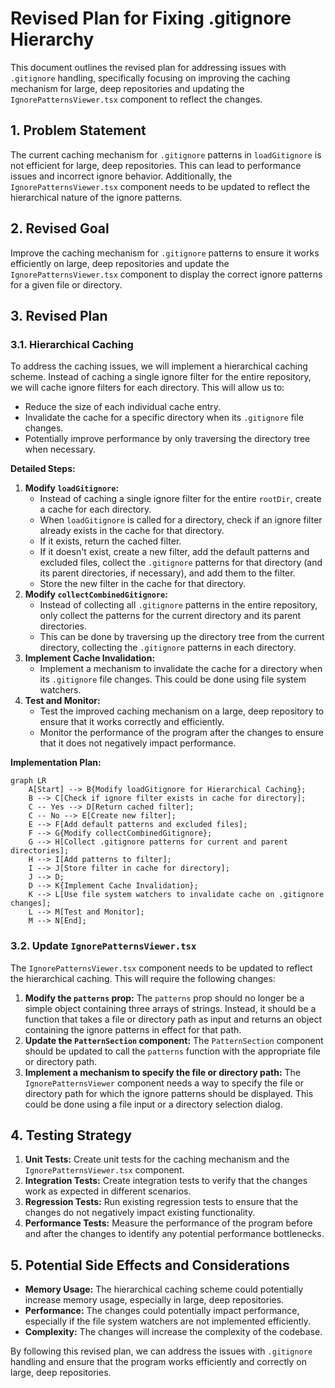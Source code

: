 # Revised Plan for Fixing .gitignore Hierarchy

This document outlines the revised plan for addressing issues with `.gitignore` handling, specifically focusing on improving the caching mechanism for large, deep repositories and updating the `IgnorePatternsViewer.tsx` component to reflect the changes.

## 1. Problem Statement

The current caching mechanism for `.gitignore` patterns in `loadGitignore` is not efficient for large, deep repositories. This can lead to performance issues and incorrect ignore behavior. Additionally, the `IgnorePatternsViewer.tsx` component needs to be updated to reflect the hierarchical nature of the ignore patterns.

## 2. Revised Goal

Improve the caching mechanism for `.gitignore` patterns to ensure it works efficiently on large, deep repositories and update the `IgnorePatternsViewer.tsx` component to display the correct ignore patterns for a given file or directory.

## 3. Revised Plan

### 3.1. Hierarchical Caching

To address the caching issues, we will implement a hierarchical caching scheme. Instead of caching a single ignore filter for the entire repository, we will cache ignore filters for each directory. This will allow us to:

*   Reduce the size of each individual cache entry.
*   Invalidate the cache for a specific directory when its `.gitignore` file changes.
*   Potentially improve performance by only traversing the directory tree when necessary.

**Detailed Steps:**

1.  **Modify `loadGitignore`:**
    *   Instead of caching a single ignore filter for the entire `rootDir`, create a cache for each directory.
    *   When `loadGitignore` is called for a directory, check if an ignore filter already exists in the cache for that directory.
    *   If it exists, return the cached filter.
    *   If it doesn't exist, create a new filter, add the default patterns and excluded files, collect the `.gitignore` patterns for that directory (and its parent directories, if necessary), and add them to the filter.
    *   Store the new filter in the cache for that directory.
2.  **Modify `collectCombinedGitignore`:**
    *   Instead of collecting all `.gitignore` patterns in the entire repository, only collect the patterns for the current directory and its parent directories.
    *   This can be done by traversing up the directory tree from the current directory, collecting the `.gitignore` patterns in each directory.
3.  **Implement Cache Invalidation:**
    *   Implement a mechanism to invalidate the cache for a directory when its `.gitignore` file changes. This could be done using file system watchers.
4.  **Test and Monitor:**
    *   Test the improved caching mechanism on a large, deep repository to ensure that it works correctly and efficiently.
    *   Monitor the performance of the program after the changes to ensure that it does not negatively impact performance.

**Implementation Plan:**

```mermaid
graph LR
    A[Start] --> B{Modify loadGitignore for Hierarchical Caching};
    B --> C[Check if ignore filter exists in cache for directory];
    C -- Yes --> D[Return cached filter];
    C -- No --> E[Create new filter];
    E --> F[Add default patterns and excluded files];
    F --> G{Modify collectCombinedGitignore};
    G --> H[Collect .gitignore patterns for current and parent directories];
    H --> I[Add patterns to filter];
    I --> J[Store filter in cache for directory];
    J --> D;
    D --> K{Implement Cache Invalidation};
    K --> L[Use file system watchers to invalidate cache on .gitignore changes];
    L --> M[Test and Monitor];
    M --> N[End];
```

### 3.2. Update `IgnorePatternsViewer.tsx`

The `IgnorePatternsViewer.tsx` component needs to be updated to reflect the hierarchical caching. This will require the following changes:

1.  **Modify the `patterns` prop:** The `patterns` prop should no longer be a simple object containing three arrays of strings. Instead, it should be a function that takes a file or directory path as input and returns an object containing the ignore patterns in effect for that path.
2.  **Update the `PatternSection` component:** The `PatternSection` component should be updated to call the `patterns` function with the appropriate file or directory path.
3.  **Implement a mechanism to specify the file or directory path:** The `IgnorePatternsViewer` component needs a way to specify the file or directory path for which the ignore patterns should be displayed. This could be done using a file input or a directory selection dialog.

## 4. Testing Strategy

1.  **Unit Tests:** Create unit tests for the caching mechanism and the `IgnorePatternsViewer.tsx` component.
2.  **Integration Tests:** Create integration tests to verify that the changes work as expected in different scenarios.
3.  **Regression Tests:** Run existing regression tests to ensure that the changes do not negatively impact existing functionality.
4.  **Performance Tests:** Measure the performance of the program before and after the changes to identify any potential performance bottlenecks.

## 5. Potential Side Effects and Considerations

*   **Memory Usage:** The hierarchical caching scheme could potentially increase memory usage, especially in large, deep repositories.
*   **Performance:** The changes could potentially impact performance, especially if the file system watchers are not implemented efficiently.
*   **Complexity:** The changes will increase the complexity of the codebase.

By following this revised plan, we can address the issues with `.gitignore` handling and ensure that the program works efficiently and correctly on large, deep repositories.